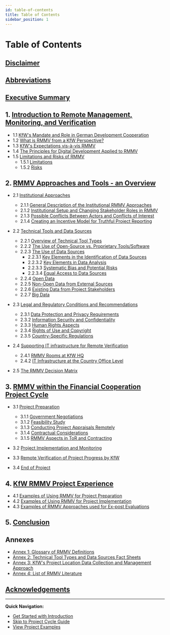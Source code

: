 ```yaml
---
id: table-of-contents
title: Table of Contents
sidebar_position: 1
---
```


# Table of Contents

## [Disclaimer](/disclaimer)

## [Abbreviations](/abbreviations)

## [Executive Summary](/executive_summary)

## 1. [Introduction to Remote Management, Monitoring, and Verification](/chapter-01-introduction)

- 1.1 [KfW's Mandate and Role in German Development Cooperation](/chapter-01-introduction#kfws-mandate-and-role-in-german-development-cooperation)
- 1.2 [What is RMMV from a KfW Perspective?](/chapter-01-introduction#what-is-rmmv-from-a-kfw-perspective)
- 1.3 [KfW's Expectations vis-à-vis RMMV](/chapter-01-introduction#kfws-expectations-vis-à-vis-rmmv)
- 1.4 [The Principles for Digital Development Applied to RMMV](/chapter-01-introduction#the-principles-for-digital-development-applied-to-rmmv)
- 1.5 [Limitations and Risks of RMMV](/chapter-01-introduction#limitations-and-risks-of-rmmv)
  - 1.5.1 [Limitations](/chapter-01-introduction#limitations)
  - 1.5.2 [Risks](/chapter-01-introduction#risks)

## 2. [RMMV Approaches and Tools - an Overview](/chapter-02-approaches-tools)

- 2.1 [Institutional Approaches](/chapter-02-approaches-tools#institutional-approaches)
  - 2.1.1 [General Description of the Institutional RMMV Approaches](/chapter-02-approaches-tools#general-description-of-the-institutional-rmmv-approaches)
  - 2.1.2 [Institutional Setup and Changing Stakeholder Roles in RMMV](/chapter-02-approaches-tools#institutional-setup-and-changing-stakeholder-roles-in-rmmv)
  - 2.1.3 [Possible Conflicts Between Actors and Conflicts of Interest](/chapter-02-approaches-tools#possible-conflicts-between-actors-and-conflicts-of-interest)
  - 2.1.4 [Creating an Incentive Model for Truthful Project Reporting](/chapter-02-approaches-tools#creating-an-incentive-model-for-truthful-project-reporting)

- 2.2 [Technical Tools and Data Sources](/chapter-02-approaches-tools#technical-tools-and-data-sources)
  - 2.2.1 [Overview of Technical Tool Types](/chapter-02-approaches-tools#overview-of-technical-tool-types)
  - 2.2.2 [The Use of Open-Source vs. Proprietary Tools/Software](/chapter-02-approaches-tools#the-use-of-open-source-vs-proprietary-toolssoftware)
  - 2.2.3 [The Use of Data Sources](/chapter-02-approaches-tools#the-use-of-data-sources)
    - 2.2.3.1 [Key Elements in the Identification of Data Sources](/chapter-02-approaches-tools#key-elements-in-the-identification-of-data-sources)
    - 2.2.3.2 [Key Elements in Data Analysis](/chapter-02-approaches-tools#key-elements-in-data-analysis)
    - 2.2.3.3 [Systematic Bias and Potential Risks](/chapter-02-approaches-tools#systematic-bias-and-potential-risks)
    - 2.2.3.4 [Equal Access to Data Sources](/chapter-02-approaches-tools#equal-access-to-data-sources)
  - 2.2.4 [Open Data](/chapter-02-approaches-tools#open-data)
  - 2.2.5 [Non-Open Data from External Sources](/chapter-02-approaches-tools#non-open-data-from-external-sources)
  - 2.2.6 [Existing Data from Project Stakeholders](/chapter-02-approaches-tools#existing-data-from-project-stakeholders)
  - 2.2.7 [Big Data](/chapter-02-approaches-tools#big-data)

- 2.3 [Legal and Regulatory Conditions and Recommendations](/chapter-02-approaches-tools#legal-and-regulatory-conditions-and-recommendations)
  - 2.3.1 [Data Protection and Privacy Requirements](/chapter-02-approaches-tools#data-protection-and-privacy-requirements)
  - 2.3.2 [Information Security and Confidentiality](/chapter-02-approaches-tools#information-security-and-confidentiality)
  - 2.3.3 [Human Rights Aspects](/chapter-02-approaches-tools#human-rights-aspects)
  - 2.3.4 [Rights of Use and Copyright](/chapter-02-approaches-tools#rights-of-use-and-copyright)
  - 2.3.5 [Country-Specific Regulations](/chapter-02-approaches-tools#country-specific-regulations)

- 2.4 [Supporting IT infrastructure for Remote Verification](/chapter-02-approaches-tools#supporting-it-infrastructure-for-remote-verification)
  - 2.4.1 [RMMV Rooms at KfW HQ](/chapter-02-approaches-tools#rmmv-rooms-at-kfw-hq)
  - 2.4.2 [IT Infrastructure at the Country Office Level](/chapter-02-approaches-tools#it-infrastructure-at-the-country-office-level)

- 2.5 [The RMMV Decision Matrix](/chapter-02-approaches-tools#the-rmmv-decision-matrix)

## 3. [RMMV within the Financial Cooperation Project Cycle](/chapter-03-project-cycle)

- 3.1 [Project Preparation](/chapter-03-project-cycle#project-preparation)
  - 3.1.1 [Government Negotiations](/chapter-03-project-cycle#government-negotiations)
  - 3.1.2 [Feasibility Study](/chapter-03-project-cycle#feasibility-study)
  - 3.1.3 [Conducting Project Appraisals Remotely](/chapter-03-project-cycle#conducting-project-appraisals-remotely)
  - 3.1.4 [Contractual Considerations](/chapter-03-project-cycle#contractual-considerations)
  - 3.1.5 [RMMV Aspects in ToR and Contracting](/chapter-03-project-cycle#rmmv-aspects-in-tor-and-contracting)

- 3.2 [Project Implementation and Monitoring](/chapter-03-project-cycle#project-implementation-and-monitoring)
- 3.3 [Remote Verification of Project Progress by KfW](/chapter-03-project-cycle#remote-verification-of-project-progress)
- 3.4 [End of Project](/chapter-03-project-cycle#end-of-project)

## 4. [KfW RMMV Project Experience](/chapter-04-project-experience)

- 4.1 [Examples of Using RMMV for Project Preparation](/chapter-04-project-experience#examples-of-using-rmmv-for-project-preparation)
- 4.2 [Examples of Using RMMV for Project Implementation](/chapter-04-project-experience#examples-of-using-rmmv-for-project-implementation)
- 4.3 [Examples of RMMV Approaches used for Ex-post Evaluations](/chapter-04-project-experience#examples-of-rmmv-approaches-used-for-ex-post-evaluations)

## 5. [Conclusion](/chapter-05-conclusion)

## Annexes

- [Annex 1: Glossary of RMMV Definitions](/annex-01-glossary)
- [Annex 2: Technical Tool Types and Data Sources Fact Sheets](/annex-02-fact-sheets)
- [Annex 3: KfW's Project Location Data Collection and Management Approach](/annex-03-project-location)
- [Annex 4: List of RMMV Literature](/annex-04-literature)

## [Acknowledgements](/acknowledgements)

---

**Quick Navigation:**
- [Get Started with Introduction](/chapter-01-introduction)
- [Skip to Project Cycle Guide](/chapter-03-project-cycle)
- [View Project Examples](/chapter-04-project-experience)